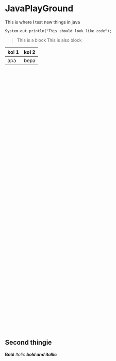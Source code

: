 # JavaPlayGround
This is where I test new things in java

```
System.out.println("This should look like code");
```
> This is a block
> This is also block


| kol 1 | kol 2 |
|-------|-------|
| apa   | bepa  |


<br><br><br><br><br><br><br><br><br><br><br><br><br><br><br><br><br><br><br><br><br><br><br><br><br>
<br><br><br><br><br><br><br><br><br><br><br><br><br><br><br><br><br><br><br><br><br><br><br><br><br>

## Second thingie

**Bold**
*Italic*
__*bold and itallic*__

